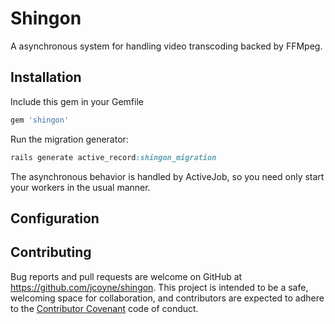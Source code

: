 # Shingon

A asynchronous system for handling video transcoding backed by FFMpeg.

## Installation

Include this gem in your Gemfile

```ruby
gem 'shingon'
```

Run the migration generator:

```ruby
rails generate active_record:shingon_migration
```

The asynchronous behavior is handled by ActiveJob, so you need only start your workers in the usual manner.


## Configuration



## Contributing

Bug reports and pull requests are welcome on GitHub at https://github.com/jcoyne/shingon. This project is intended to be a safe, welcoming space for collaboration, and contributors are expected to adhere to the [Contributor Covenant](contributor-covenant.org) code of conduct.

